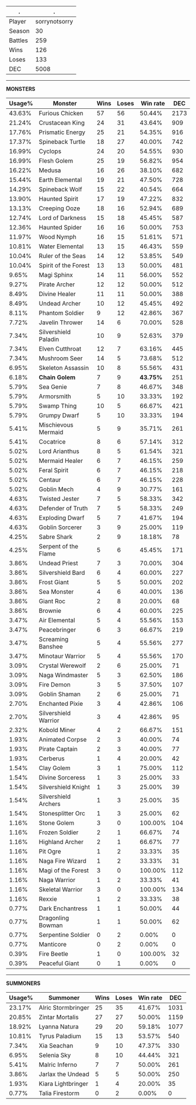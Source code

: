 .|.
|-|-
Player|sorrynotsorry
Season|30
Battles|259
Wins|126
Loses|133
DEC|5008

---
**MONSTERS**

Usage%|Monster|Wins|Loses|Win rate|DEC|
-|-|-|-|-|-|
43.63%|Furious Chicken|57|56|50.44%|2173|
21.24%|Crustacean King|24|31|43.64%|909|
17.76%|Prismatic Energy|25|21|54.35%|916|
17.37%|Spineback Turtle|18|27|40.00%|742|
16.99%|Cyclops|24|20|54.55%|930|
16.99%|Flesh Golem|25|19|56.82%|954|
16.22%|Medusa|16|26|38.10%|682|
15.44%|Earth Elemental|19|21|47.50%|728|
14.29%|Spineback Wolf|15|22|40.54%|664|
13.90%|Haunted Spirit|17|19|47.22%|832|
13.13%|Creeping Ooze|18|16|52.94%|689|
12.74%|Lord of Darkness|15|18|45.45%|587|
12.36%|Haunted Spider|16|16|50.00%|753|
11.97%|Wood Nymph|16|15|51.61%|571|
10.81%|Water Elemental|13|15|46.43%|559|
10.04%|Ruler of the Seas|14|12|53.85%|549|
10.04%|Spirit of the Forest|13|13|50.00%|481|
9.65%|Magi Sphinx|14|11|56.00%|552|
9.27%|Pirate Archer|12|12|50.00%|512|
8.49%|Divine Healer|11|11|50.00%|388|
8.49%|Undead Archer|10|12|45.45%|492|
8.11%|Phantom Soldier|9|12|42.86%|367|
7.72%|Javelin Thrower|14|6|70.00%|528|
7.34%|Silvershield Paladin|10|9|52.63%|379|
7.34%|Elven Cutthroat|12|7|63.16%|445|
7.34%|Mushroom Seer|14|5|73.68%|512|
6.95%|Skeleton Assassin|10|8|55.56%|431|
6.18%|**Chain Golem**|7|9|**43.75%**|251|
5.79%|Sea Genie|7|8|46.67%|348|
5.79%|Armorsmith|5|10|33.33%|192|
5.79%|Swamp Thing|10|5|66.67%|421|
5.79%|Grumpy Dwarf|5|10|33.33%|194|
5.41%|Mischievous Mermaid|5|9|35.71%|261|
5.41%|Cocatrice|8|6|57.14%|312|
5.02%|Lord Arianthus|8|5|61.54%|321|
5.02%|Mermaid Healer|6|7|46.15%|259|
5.02%|Feral Spirit|6|7|46.15%|218|
5.02%|Centaur|6|7|46.15%|228|
5.02%|Goblin Mech|4|9|30.77%|161|
4.63%|Twisted Jester|7|5|58.33%|342|
4.63%|Defender of Truth|7|5|58.33%|249|
4.63%|Exploding Dwarf|5|7|41.67%|194|
4.63%|Goblin Sorcerer|3|9|25.00%|119|
4.25%|Sabre Shark|2|9|18.18%|78|
4.25%|Serpent of the Flame|5|6|45.45%|171|
3.86%|Undead Priest|7|3|70.00%|304|
3.86%|Silvershield Bard|6|4|60.00%|227|
3.86%|Frost Giant|5|5|50.00%|202|
3.86%|Sea Monster|4|6|40.00%|136|
3.86%|Giant Roc|2|8|20.00%|68|
3.86%|Brownie|6|4|60.00%|225|
3.47%|Air Elemental|5|4|55.56%|153|
3.47%|Peacebringer|6|3|66.67%|219|
3.47%|Screaming Banshee|5|4|55.56%|277|
3.47%|Minotaur Warrior|5|4|55.56%|170|
3.09%|Crystal Werewolf|2|6|25.00%|71|
3.09%|Naga Windmaster|5|3|62.50%|186|
3.09%|Fire Demon|3|5|37.50%|107|
3.09%|Goblin Shaman|2|6|25.00%|71|
2.70%|Enchanted Pixie|3|4|42.86%|106|
2.70%|Silvershield Warrior|3|4|42.86%|95|
2.32%|Kobold Miner|4|2|66.67%|151|
1.93%|Animated Corpse|2|3|40.00%|74|
1.93%|Pirate Captain|2|3|40.00%|77|
1.93%|Cerberus|1|4|20.00%|42|
1.54%|Clay Golem|3|1|75.00%|112|
1.54%|Divine Sorceress|1|3|25.00%|33|
1.54%|Silvershield Knight|1|3|25.00%|39|
1.54%|Silvershield Archers|1|3|25.00%|35|
1.54%|Stonesplitter Orc|1|3|25.00%|62|
1.16%|Stone Golem|3|0|100.00%|104|
1.16%|Frozen Soldier|2|1|66.67%|74|
1.16%|Highland Archer|2|1|66.67%|77|
1.16%|Pit Ogre|1|2|33.33%|35|
1.16%|Naga Fire Wizard|1|2|33.33%|31|
1.16%|Magi of the Forest|3|0|100.00%|112|
1.16%|Naga Warrior|1|2|33.33%|41|
1.16%|Skeletal Warrior|3|0|100.00%|134|
1.16%|Rexxie|1|2|33.33%|38|
0.77%|Dark Enchantress|1|1|50.00%|44|
0.77%|Dragonling Bowman|1|1|50.00%|62|
0.77%|Serpentine Soldier|0|2|0.00%|0|
0.77%|Manticore|0|2|0.00%|0|
0.39%|Fire Beetle|1|0|100.00%|32|
0.39%|Peaceful Giant|0|1|0.00%|0|

---
**SUMMONERS**

Usage%|Summoner|Wins|Loses|Win rate|DEC|
-|-|-|-|-|-|
23.17%|Alric Stormbringer|25|35|41.67%|1031|
20.85%|Zintar Mortalis|27|27|50.00%|1159|
18.92%|Lyanna Natura|29|20|59.18%|1077|
10.81%|Tyrus Paladium|15|13|53.57%|540|
7.34%|Xia Seachan|9|10|47.37%|330|
6.95%|Selenia Sky|8|10|44.44%|321|
5.41%|Malric Inferno|7|7|50.00%|261|
3.86%|Jarlax the Undead|5|5|50.00%|250|
1.93%|Kiara Lightbringer|1|4|20.00%|35|
0.77%|Talia Firestorm|0|2|0.00%|0|
